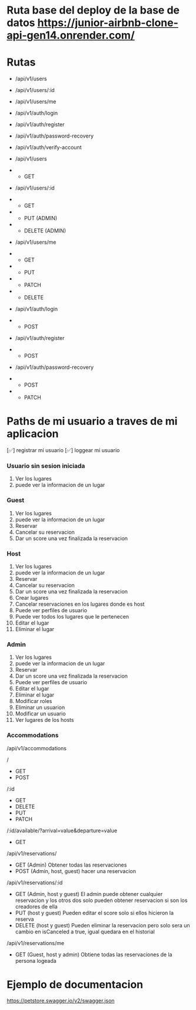 # Ruta base del deploy de la base de datos https://junior-airbnb-clone-api-gen14.onrender.com/
# Rutas

- /api/v1/users
- /api/v1/users/:id
- /api/v1/users/me

- /api/v1/auth/login
- /api/v1/auth/register
- /api/v1/auth/password-recovery
- /api/v1/auth/verify-account

- /api/v1/users
- - GET 

- /api/v1/users/:id
- - GET  
- - PUT (ADMIN)
- - DELETE (ADMIN)

- /api/v1/users/me
- - GET
- - PUT
- - PATCH
- - DELETE

- /api/v1/auth/login
- - POST

- /api/v1/auth/register
- - POST

- /api/v1/auth/password-recovery
- - POST 
- - PATCH

# Paths de mi usuario a traves de  mi aplicacion

[✅] registrar mi usuario
[✅] loggear mi usuario

### Usuario sin sesion iniciada

1. Ver los lugares
2. puede ver la informacion de un lugar

### Guest

1. Ver los lugares
2. puede ver la informacion de un lugar
3. Reservar
4. Cancelar su reservacion
4. Dar un score una vez finalizada la reservacion

### Host

1. Ver los lugares
2. puede ver la informacion de un lugar
3. Reservar
4. Cancelar su reservacion
5. Dar un score una vez finalizada la reservacion
6. Crear lugares
7. Cancelar reservaciones en los lugares donde es host
8. Puede ver perfiles de usuario
9. Puede ver todos los lugares que le pertenecen
10. Editar el lugar
11. Eliminar el lugar

### Admin

1. Ver los lugares
2. puede ver la informacion de un lugar
3. Reservar
4. Dar un score una vez finalizada la reservacion
5. Puede ver perfiles de usuario
6. Editar el lugar
7. Eliminar el lugar
8. Modificar roles
9. Eliminar un usuarion
10. Modificar un usuario
11. Ver lugares de los hosts


### Accommodations

/api/v1/accommodations

/
- GET
- POST

/:id
- GET
- DELETE
- PUT
- PATCH

/:id/available/?arrival=value&departure=value
- GET 

/api/v1/reservations/
- GET (Admin) Obtener todas las reservaciones
- POST (Admin, host, guest) hacer una reservacion

/api/v1/reservations/:id
- GET (Admin, host y guest) El admin puede obtener cualquier reservacion y los otros dos solo pueden obtener reservacion si son los creadores de ella
- PUT (host y guest) Pueden editar el score solo si ellos hicieron la reserva
- DELETE (host y guest) Pueden eliminar la reservacion pero solo sera un cambio en isCanceled a true, igual quedara en el historial

/api/v1/reservations/me
- GET (Guest, host y admin) Obtiene todas las reservaciones de la persona logeada

# Ejemplo de documentacion 
https://petstore.swagger.io/v2/swagger.json
